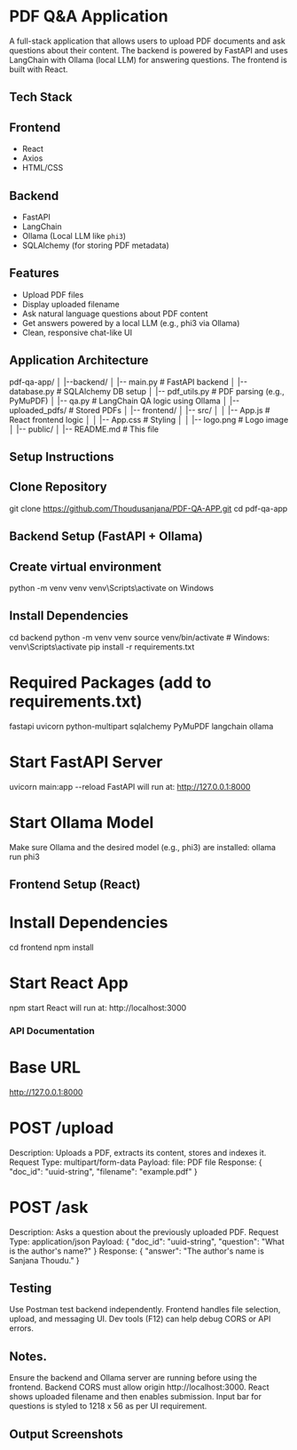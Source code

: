 # PDF Q&A Application

A full-stack application that allows users to upload PDF documents and ask questions about their content. The backend is powered by FastAPI and uses LangChain with Ollama (local LLM) for answering questions. The frontend is built with React.

## Tech Stack

## Frontend
- React
- Axios
- HTML/CSS

## Backend
- FastAPI
- LangChain
- Ollama (Local LLM like `phi3`)
- SQLAlchemy (for storing PDF metadata)

## Features

- Upload PDF files
- Display uploaded filename
- Ask natural language questions about PDF content
- Get answers powered by a local LLM (e.g., phi3 via Ollama)
- Clean, responsive chat-like UI

## Application Architecture

pdf-qa-app/
│
|--backend/
│   |-- main.py             # FastAPI backend
│   |-- database.py         # SQLAlchemy DB setup
│   |-- pdf_utils.py        # PDF parsing (e.g., PyMuPDF)
│   |-- qa.py               # LangChain QA logic using Ollama
│   |-- uploaded_pdfs/      # Stored PDFs
│
|-- frontend/
│   |-- src/
│   │   |-- App.js          # React frontend logic
│   │   |-- App.css         # Styling
│   │   |-- logo.png        # Logo image
│   |-- public/
│
|-- README.md               # This file

## Setup Instructions

## Clone Repository

git clone https://github.com/Thoudusanjana/PDF-QA-APP.git
cd pdf-qa-app

## Backend Setup (FastAPI + Ollama)

## Create virtual environment

   python -m venv venv
   venv\Scripts\activate on Windows
   
## Install Dependencies

cd backend
python -m venv venv
source venv/bin/activate  # Windows: venv\Scripts\activate
pip install -r requirements.txt

# Required Packages (add to requirements.txt)

fastapi
uvicorn
python-multipart
sqlalchemy
PyMuPDF
langchain
ollama

# Start FastAPI Server

uvicorn main:app --reload
FastAPI will run at: http://127.0.0.1:8000

# Start Ollama Model

Make sure Ollama and the desired model (e.g., phi3) are installed:
ollama run phi3

## Frontend Setup (React)

# Install Dependencies

cd frontend
npm install

# Start React App

npm start
React will run at: http://localhost:3000

### API Documentation

# Base URL

http://127.0.0.1:8000

# POST /upload

Description: Uploads a PDF, extracts its content, stores and indexes it.
Request Type: multipart/form-data
Payload: 
   file: PDF file
Response:
{
  "doc_id": "uuid-string",
  "filename": "example.pdf"
}

# POST /ask

Description: Asks a question about the previously uploaded PDF.
Request Type: application/json
Payload:
{
  "doc_id": "uuid-string",
  "question": "What is the author's name?"
}
Response:
{
  "answer": "The author's name is Sanjana Thoudu."
}

## Testing

Use Postman test backend independently.
Frontend handles file selection, upload, and messaging UI.
Dev tools (F12) can help debug CORS or API errors.

## Notes.

Ensure the backend and Ollama server are running before using the frontend.
Backend CORS must allow origin http://localhost:3000.
React shows uploaded filename and then enables submission.
Input bar for questions is styled to 1218 x 56 as per UI requirement.

## Output Screenshots




